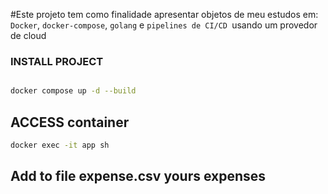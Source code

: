 #Este projeto tem como finalidade apresentar objetos de meu estudos em: ```Docker```, ```docker-compose```, ```golang``` e ```pipelines de CI/CD ```usando um provedor de cloud

### INSTALL PROJECT

```bash

docker compose up -d --build

```

## ACCESS container

```bash
docker exec -it app sh
```

## Add to file expense.csv yours expenses
